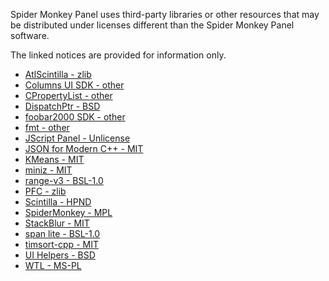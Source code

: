 Spider Monkey Panel uses third-party libraries or other resources that may
be distributed under licenses different than the Spider Monkey Panel software.

The linked notices are provided for information only.

- [AtlScintilla - zlib](component/licenses/AtlScintilla.txt)
- [Columns UI SDK - other](component/licenses/Columns_UI_SDK.txt)
- [CPropertyList - other](component/licenses/CPropertyList.txt)
- [DispatchPtr - BSD](component/licenses/DispatchPtr.txt)
- [foobar2000 SDK - other](component/licenses/foobar2000_SDK.txt)
- [fmt - other](component/licenses/fmt.txt)
- [JScript Panel - Unlicense](component/licenses/JScript_Panel.txt)
- [JSON for Modern C++ - MIT](component/licenses/JSON_for_Modern_CPP.txt)
- [KMeans - MIT](component/licenses/KMeans.txt)
- [miniz - MIT](component/licenses/miniz.txt)
- [range-v3 - BSL-1.0](component/licenses/range-v3.txt)
- [PFC - zlib](component/licenses/PFC.txt)
- [Scintilla - HPND](component/licenses/Scintilla.txt)
- [SpiderMonkey - MPL](component/licenses/SpiderMonkey.txt)
- [StackBlur - MIT](component/licenses/StackBlur.txt)
- [span lite - BSL-1.0](component/licenses/span_lite.txt)
- [timsort-cpp - MIT](component/licenses/timsort-cpp.txt)
- [UI Helpers - BSD](component/licenses/UI_Helpers.txt)
- [WTL - MS-PL](component/licenses/WTL.txt)
